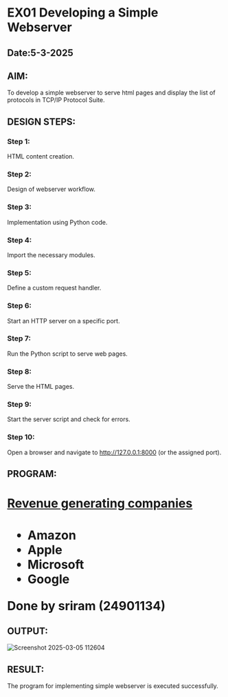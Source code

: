 # EX01 Developing a Simple Webserver
## Date:5-3-2025

## AIM:
To develop a simple webserver to serve html pages and display the list of protocols in TCP/IP Protocol Suite.

## DESIGN STEPS:
### Step 1: 
HTML content creation.

### Step 2:
Design of webserver workflow.

### Step 3:
Implementation using Python code.

### Step 4:
Import the necessary modules.

### Step 5:
Define a custom request handler.

### Step 6:
Start an HTTP server on a specific port.

### Step 7:
Run the Python script to serve web pages.

### Step 8:
Serve the HTML pages.

### Step 9:
Start the server script and check for errors.

### Step 10:
Open a browser and navigate to http://127.0.0.1:8000 (or the assigned port).

## PROGRAM:

<!DOCTYPE html>
<html>
<head>
<title>Sriram (24901134) </title>
</head>
<body>
<h1><u>Revenue generating companies</u><h1>

<ul>
<li>Amazon</li>
<li>Apple</li>
<li>Microsoft</li>
<li>Google</li>
</ul>

Done by sriram (24901134)

</body>
</html>


## OUTPUT:
![Screenshot 2025-03-05 112604](https://github.com/user-attachments/assets/95e62ac6-5724-4891-bd4e-94cac89ab3b7)


## RESULT:
The program for implementing simple webserver is executed successfully.
